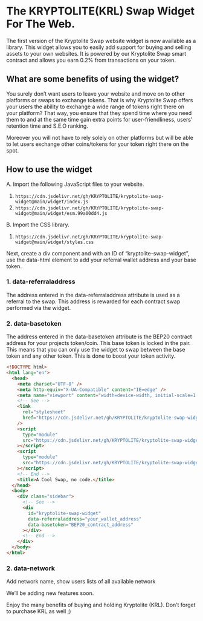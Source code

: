 # The KRYPTOLITE(KRL) Swap Widget For The Web.

The first version of the Kryptolite Swap website widget is now available as a library. This widget allows you to easily add support for buying and selling assets to your own websites. It is powered by our Kryptolite Swap smart contract and allows you earn 0.2% from transactions on your token.

## What are some benefits of using the widget?

You surely don’t want users to leave your website and move on to other platforms or swaps to exchange tokens. That is why Kryptolite Swap offers your users the ability to exchange a wide range of tokens right there on your platform? That way, you ensure that they spend time where you need them to and at the same time gain extra points for user-friendliness, users’ retention time and S.E.O ranking.

Moreover you will not have to rely solely on other platforms but will be able to let users exchange other coins/tokens for your token right there on the spot.

## How to use the widget

A. Import the following JavaScript files to your website.

1. `https://cdn.jsdelivr.net/gh/KRYPTOLITE/kryptolite-swap-widget@main/widget/index.js`
2. `https://cdn.jsdelivr.net/gh/KRYPTOLITE/kryptolite-swap-widget@main/widget/esm.99a00dd4.js`

B. Import the CSS library.

1. `https://cdn.jsdelivr.net/gh/KRYPTOLITE/kryptolite-swap-widget@main/widget/styles.css`

Next, create a div component and with an ID of “kryptolite-swap-widget”, use the data-html element to add your referral wallet address and your base token.

### 1. data-referraladdress

The address entered in the data-referraladdress attribute is used as a referral to the swap. This address is rewarded for each contract swap performed via the widget.

### 2. data-basetoken

The address entered in the data-basetoken attribute is the BEP20 contract address for your projects token/coin. This base token is locked in the pair. This means that you can only use the widget to swap between the base token and any other token. This is done to boost your token activity.

```html
<!DOCTYPE html>
<html lang="en">
  <head>
    <meta charset="UTF-8" />
    <meta http-equiv="X-UA-Compatible" content="IE=edge" />
    <meta name="viewport" content="width=device-width, initial-scale=1.0" />
    <!-- See -->
    <link
      rel="stylesheet"
      href="https://cdn.jsdelivr.net/gh/KRYPTOLITE/kryptolite-swap-widget@main/widget/styles.css"
    />
    <script
      type="module"
      src="https://cdn.jsdelivr.net/gh/KRYPTOLITE/kryptolite-swap-widget@main/widget/esm.99a00dd4.js"
    ></script>
    <script
      type="module"
      src="https://cdn.jsdelivr.net/gh/KRYPTOLITE/kryptolite-swap-widget@main/widget/index.js"
    ></script>
    <!-- End -->
    <title>A Cool Swap, no code.</title>
  </head>
  <body>
    <div class="sidebar">
      <!-- See -->
      <div
        id="kryptolite-swap-widget"
        data-referraladdress="your_wallet_address"
        data-basetoken="BEP20_contract_address"
      ></div>
      <!-- End -->
    </div>
  </body>
</html>
```

### 2. data-network

Add network name, show users lists of all available network

We’ll be adding new features soon.

Enjoy the many benefits of buying and holding Kryptolite (KRL). Don’t forget to purchase KRL as well ;)
